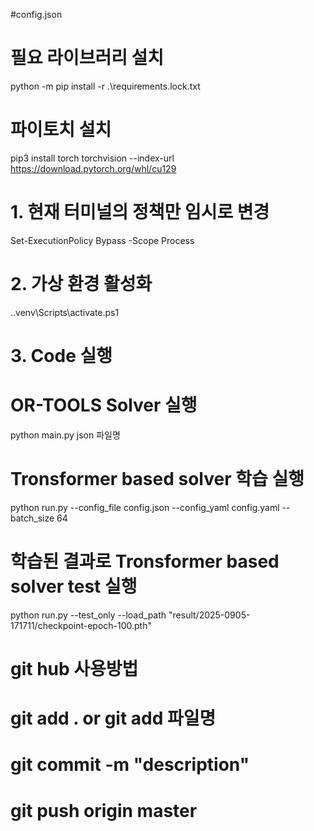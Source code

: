#config.json

# 필요 라이브러리 설치
python -m pip install -r .\requirements.lock.txt

# 파이토치 설치 
pip3 install torch torchvision --index-url https://download.pytorch.org/whl/cu129

# 1. 현재 터미널의 정책만 임시로 변경
Set-ExecutionPolicy Bypass -Scope Process

# 2. 가상 환경 활성화
.\.venv\Scripts\activate.ps1

# 3. Code 실행
# OR-TOOLS Solver 실행
python main.py json 파일명
# Tronsformer based solver 학습 실행
python run.py --config_file config.json --config_yaml config.yaml --batch_size 64
# 학습된 결과로 Tronsformer based solver test 실행
python run.py --test_only --load_path "result/2025-0905-171711/checkpoint-epoch-100.pth"





# git hub 사용방법
# git add . or git add 파일명
# git commit -m "description"
# git push origin master